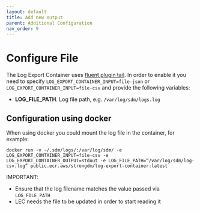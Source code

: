 ```yaml
---
layout: default
title: Add new output
parent: Additional Configuration
nav_order: 9
---
```

# Configure File

The Log Export Container uses [fluent plugin tail](https://docs.fluentd.org/input/tail).
In order to enable it you need to specify `LOG_EXPORT_CONTAINER_INPUT=file-json` or `LOG_EXPORT_CONTAINER_INPUT=file-csv` and provide the following variables:

- **LOG_FILE_PATH**. Log file path, e.g. `/var/log/sdm/logs.log`


## Configuration using docker

When using docker you could mount the log file in the container, for example:
```
docker run -v ~/.sdm/logs/:/var/log/sdm/ -e LOG_EXPORT_CONTAINER_INPUT=file-csv -e LOG_EXPORT_CONTAINER_OUTPUT=stdout -e LOG_FILE_PATH=“/var/log/sdm/log-csv.log” public.ecr.aws/strongdm/log-export-container:latest
```

IMPORTANT: 
* Ensure that the log filename matches the value passed via `LOG_FILE_PATH`
* LEC needs the file to be updated in order to start reading it
